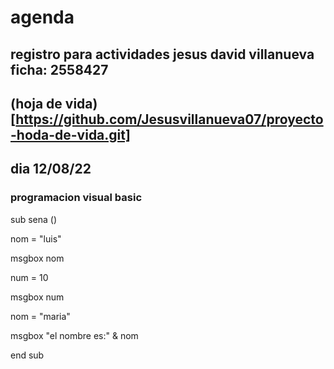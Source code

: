 # agenda
registro para actividades
jesus david villanueva ficha: 2558427
---
## (hoja de vida)[https://github.com/Jesusvillanueva07/proyecto-hoda-de-vida.git]
## dia 12/08/22
### programacion visual basic
sub sena ()

 nom = "luis"

 msgbox nom

 num = 10

 msgbox num

 nom = "maria"

 msgbox "el nombre es:" & nom 
 
end sub